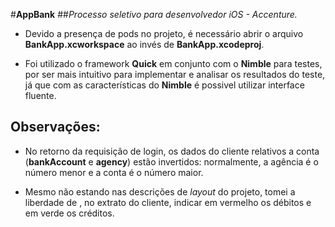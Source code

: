 #**AppBank** 
##*Processo seletivo para desenvolvedor iOS - Accenture.*

* Devido a presença de pods no projeto, é necessário abrir o arquivo **BankApp.xcworkspace** ao invés de **BankApp.xcodeproj**.

* Foi utilizado o framework **Quick** em conjunto com o **Nimble** para testes, por ser mais intuitivo para implementar e analisar os resultados do teste, já que com as características do **Nimble** é possivel utilizar interface fluente.



## Observações: 
* No retorno da requisição de login, os dados do cliente relativos a conta (**bankAccount** e **agency**) estão invertidos: normalmente, a agência é o número menor e a conta é o número maior.


* Mesmo não estando nas descrições de *layout* do projeto, tomei a liberdade de , no extrato do cliente, indicar em vermelho os débitos e em verde os créditos. 

